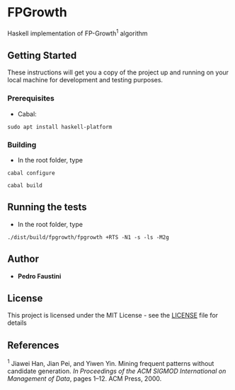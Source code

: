 # FPGrowth

Haskell implementation of FP-Growth<sup>1</sup> algorithm

## Getting Started

These instructions will get you a copy of the project up and running on your local machine for development and testing purposes.

### Prerequisites

* Cabal:

```
sudo apt install haskell-platform
```

### Building

* In the root folder, type

```
cabal configure
```

```
cabal build
```


## Running the tests

* In the root folder, type

```
./dist/build/fpgrowth/fpgrowth +RTS -N1 -s -ls -M2g
```


## Author

* **Pedro Faustini**


## License

This project is licensed under the MIT License - see the [LICENSE](LICENSE) file for details

## References

<sup>1</sup> Jiawei Han, Jian Pei, and Yiwen Yin. Mining frequent patterns without candidate generation. *In Proceedings of the ACM SIGMOD International on Management of Data*, pages 1–12. ACM Press, 2000.